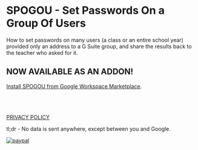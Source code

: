 # SPOGOU - Set Passwords On a Group Of Users
How to set passwords on many users (a class or an entire school year) provided only an address to a G Suite group, and share the results back to the teacher who asked for it.

## NOW AVAILABLE AS AN ADDON!
[Install SPOGOU from Google Workspace Marketplace](https://workspace.google.com/marketplace/app/spogou/195844102395).

<br><br><br>
[PRIVACY POLICY](https://tools.no-substitute.com/pp)

tl;dr - No data is sent anywhere, except between you and Google.

[![paypal](https://www.paypalobjects.com/en_US/i/btn/btn_donateCC_LG.gif)](https://www.paypal.me/NoSubstitute)
